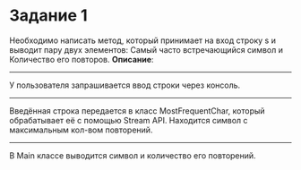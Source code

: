 # Задание 1
Необходимо написать метод, который принимает на вход строку s и выводит пару двух элементов: Самый часто встречающийся символ и Количество его повторов.
**Описание**:
***
У пользователя запрашивается ввод строки через консоль.
***
Введённая строка передается в класс MostFrequentChar, который обрабатывает её с помощью Stream API. Находится символ с максимальным кол-вом повторений.
***
В Main классе выводится символ и количество его повторений.